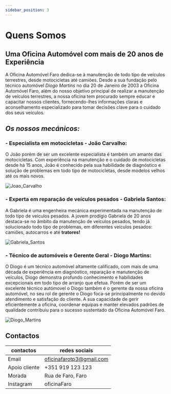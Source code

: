 ```yaml
---
sidebar_position: 3
---
```


# Quens Somos

 
## Uma Oficina Automóvel com mais de **20 anos de Experiência**

A Oficina Automóvel Faro dedica-se à manutenção de todo tipo de veículos terrestres, desde motocicletas até camiões. Desde a sua fundação pelo técnico automóvel *Diogo Martins* no dia 20 de Janeiro de 2003 a Oficina Automóvel Faro, além do nosso objetivo principal de realizar a manutenção de veículos terrestres, a nossa oficina tem procurado sempre 
educar e capacitar nossos clientes, fornecendo-lhes informações claras e aconselhamento especializado para tomar decisões clave para o cuidado dos seus veículos.


## *Os nossos mecánicos:*

### - Especialista em motocicletas - João Carvalho:
O João porém de ser um excelente especialista é também um amante das motocicletas. Com experiência na manutenção e o cuidado de motocicletas desde há 15 anos, João é conhecido pela sua habilidade de diagnóstico e solução de problemas em todo tipo de motocicletas, desde modelos velhos até os mais novos.

![Joao_Carvalho](/website_oficina_TP3/static/img/motos.jpeg)

### - Experta em reparação de veículos pesados - Gabriela Santos: 
A Gabriela é uma engenheira mecánica experimentada na manutenção de todo tipo de veículos pesados. A jovem prodígio Gabriela de 20 anos destaca-se no âmbito da manutenção de veículos pesados, tendo já solucionado todo tipo de problemas, em diferentes veículos pesados: camiões, autocarros e até **tratores!**

![Gabriela_Santos](/website_oficina_TP3/static/img/camiao.jpg)

### - Técnico de automóveis e Gerente Geral - Diogo Martins: 
O Diogo é um técnico automóvel altamente calificado, com mais de uma década de experiência em diagnóstico, reparação e manutenção de veículos, Diogo demonstra profundo conhecimento e habilidades excepcionais em todo tipo de arranjo que efetua. Porém de ser um excelente técnico autómovel o Diogo também é o gerente da nossa oficina automóvel, no seu rol de gerente o Diogo foca-se principalmente no devido atendimento e satisfação do cliente. A sua capacidade de gerir eficientemente a oficina, coordenar equipas e manter elevados padrões de qualidade contribuiu para o sucesso sustentado da Oficina Automóvel Faro.

![Diogo_Martins](/website_oficina_TP3/static/img/carro.jpg)

## Contactos

| contactos       | redes sociais                |
| --------------- | ---------------------------- |
| Email           | oficinafarotp3@gmail.com     |
| Apoio cliente   | +351 919 123 123             |
| Morada          | Rua de Faro, Faro            |
| Instagram       | oficinaFaro                  |